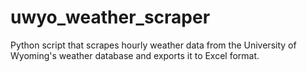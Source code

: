 # uwyo_weather_scraper
Python script that scrapes hourly weather data from the University of Wyoming's weather database and exports it to Excel format.
